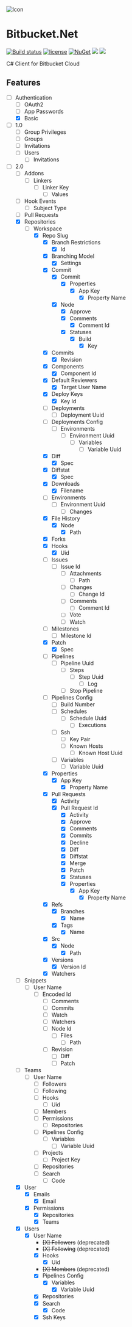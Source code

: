 ![Icon](https://i.imgur.com/OsDAzyV.png)
# Bitbucket.Net 
[![Build status](https://ci.appveyor.com/api/projects/status/e6syxlce88nlg75d?svg=true)](https://ci.appveyor.com/project/lvermeulen/bitbucket-cloud-net)
 [![license](https://img.shields.io/github/license/lvermeulen/Bitbucket.Cloud.Net.svg?maxAge=2592000)](https://github.com/lvermeulen/Bitbucket.Cloud.Net/blob/master/LICENSE) [![NuGet](https://img.shields.io/nuget/vpre/Bitbucket.Cloud.Net.svg?maxAge=2592000)](https://www.nuget.org/packages/Bitbucket.Cloud.Net/) 
 ![](https://img.shields.io/badge/.net-4.5.2-yellowgreen.svg) ![](https://img.shields.io/badge/netstandard-1.4-yellowgreen.svg)

C# Client for Bitbucket Cloud

## Features
* [ ] Authentication
    * [ ] OAuth2
    * [ ] App Passwords
    * [X] Basic
* [ ] 1.0
    * [ ] Group Privileges
    * [ ] Groups
    * [ ] Invitations
    * [ ] Users
        * [ ] Invitations
* [ ] 2.0
    * [ ] Addons
        * [ ] Linkers
            * [ ] Linker Key
                * [ ] Values
    * [ ] Hook Events
        * [ ] Subject Type
    * [ ] Pull Requests
    * [X] Repositories
        * [ ] Workspace
            * [X] Repo Slug
                * [X] Branch Restrictions
                    * [X] Id
                * [X] Branching Model
                    * [X] Settings
                * [X] Commit
                    * [X] Commit
                        * [X] Properties
                            * [X] App Key
                                * [X] Property Name
                    * [X] Node
                        * [X] Approve
                        * [X] Comments
                            * [X] Comment Id
                        * [X] Statuses
                            * [X] Build
                                * [X] Key
                * [X] Commits
                    * [X] Revision
                * [X] Components
                    * [X] Component Id
                * [X] Default Reviewers
                    * [X] Target User Name
                * [X] Deploy Keys
                    * [X] Key Id
                * [ ] Deployments
                    * [ ] Deployment Uuid
                * [ ] Deployments Config
                    * [ ] Environments
                        * [ ] Environment Uuid
                            * [ ] Variables
                                * [ ] Variable Uuid
                * [X] Diff
                    * [X] Spec
                * [X] Diffstat
                    * [X] Spec
                * [X] Downloads
                    * [X] Filename
                * [ ] Environments
                    * [ ] Environment Uuid
                        * [ ] Changes
                * [X] File History
                    * [X] Node
                        * [X] Path
                * [X] Forks
                * [X] Hooks
                    * [X] Uid
                * [ ] Issues
                    * [ ] Issue Id
                        * [ ] Attachments
                            * [ ] Path
                        * [ ] Changes
                            * [ ] Change Id
                        * [ ] Comments
                            * [ ] Comment Id
                        * [ ] Vote
                        * [ ] Watch
                * [ ] Milestones
                    * [ ] Milestone Id
                * [X] Patch
                    * [X] Spec
                * [ ] Pipelines
                    * [ ] Pipeline Uuid
                        * [ ] Steps
                            * [ ] Step Uuid
                                * [ ] Log
                        * [ ] Stop Pipeline
                * [ ] Pipelines Config
                    * [ ] Build Number
                    * [ ] Schedules
                        * [ ] Schedule Uuid
                            * [ ] Executions
                    * [ ] Ssh
                        * [ ] Key Pair
                        * [ ] Known Hosts
                            * [ ] Known Host Uuid
                    * [ ] Variables
                        * [ ] Variable Uuid
                * [X] Properties
                    * [X] App Key
                        * [X] Property Name
                * [X] Pull Requests
                    * [X] Activity
                    * [X] Pull Request Id
                        * [X] Activity
                        * [X] Approve
                        * [X] Comments
                        * [X] Commits
                        * [X] Decline
                        * [X] Diff
                        * [X] Diffstat
                        * [X] Merge
                        * [X] Patch
                        * [X] Statuses
                        * [X] Properties
                            * [X] App Key
                                * [X] Property Name
                * [X] Refs
                    * [X] Branches
                        * [X] Name
                    * [X] Tags
                        * [X] Name
                * [X] Src
                    * [X] Node
                        * [X] Path
                * [X] Versions
                    * [X] Version Id
                * [X] Watchers
    * [ ] Snippets
        * [ ] User Name
            * [ ] Encoded Id
                * [ ] Comments
                * [ ] Commits
                * [ ] Watch
                * [ ] Watchers
                * [ ] Node Id
                    * [ ] Files
                        * [ ] Path
                * [ ] Revision
                    * [ ] Diff
                    * [ ] Patch
    * [ ] Teams
        * [ ] User Name
            * [ ] Followers
            * [ ] Following
            * [ ] Hooks
                * [ ] Uid
            * [ ] Members
            * [ ] Permissions
                * [ ] Repositories
            * [ ] Pipelines Config
                * [ ] Variables
                    * [ ] Variable Uuid
            * [ ] Projects
                * [ ] Project Key
            * [ ] Repositories
            * [ ] Search
                * [ ] Code
    * [X] User
        * [X] Emails
            * [X] Email
        * [X] Permissions
            * [X] Repositories
            * [X] Teams
    * [X] Users
        * [X] User Name
            * ~~[X] Followers~~ (deprecated)
            * ~~[X] Following~~ (deprecated)
            * [X] Hooks
                * [X] Uid
            * ~~[X] Members~~ (deprecated)
            * [X] Pipelines Config
                * [X] Variables
                    * [X] Variable Uuid
            * [X] Repositories
            * [X] Search
                * [X] Code
            * [X] Ssh Keys
